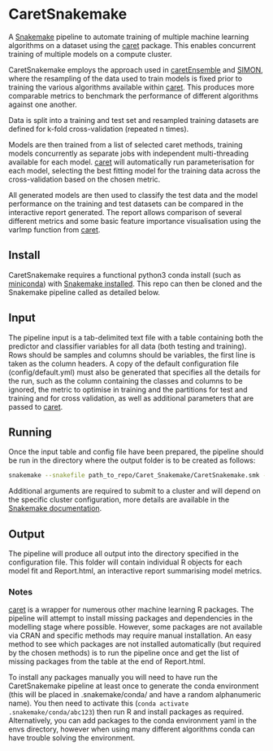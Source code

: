 # CaretSnakemake

A [Snakemake](https://github.com/snakemake/snakemake) pipeline to automate training of multiple machine learning algorithms on a dataset using the [caret](https://github.com/topepo/caret) package.
This enables concurrent training of multiple models on a compute cluster.

CaretSnakemake employs the approach used in [caretEnsemble](https://github.com/zachmayer/caretEnsemble) and [SIMON](https://github.com/genular/simon-frontend), where the resampling of the data used to train models is fixed prior to training the various algorithms available within [caret](https://github.com/topepo/caret). This produces more comparable metrics to benchmark the performance of different algorithms against one another.

Data is split into a training and test set and resampled training datasets are defined for k-fold cross-validation (repeated n times).

Models are then trained from a list of selected caret methods, training models concurrently as separate jobs with independent multi-threading available for each model.
[caret](https://github.com/topepo/caret) will automatically run parameterisation for each model, selecting the best fitting model for the training data across the cross-validation based on the chosen metric.

All generated models are then used to classify the test data and the model performance on the training and test datasets can be compared in the interactive report generated.
The report allows comparison of several different metrics and some basic feature importance visualisation using the varImp function from [caret](https://github.com/topepo/caret).

## Install

CaretSnakemake requires a functional python3 conda install (such as [miniconda](https://docs.conda.io/en/latest/miniconda.html)) with [Snakemake installed](https://snakemake.readthedocs.io/en/stable/).
This repo can then be cloned and the Snakemake pipeline called as detailed below.

## Input

The pipeline input is a tab-delimited text file with a table containing both the predictor and classifier variables for all data (both testing and training). Rows should be samples and columns should be variables, the first line is taken as the column headers.
A copy of the default configuration file (config/default.yml) must also be generated that specifies all the details for the run, such as the column containing the classes and columns to be ignored, the metric to optimise in training and the partitions for test and training and for cross validation, as well as additional parameters that are passed to [caret](https://github.com/topepo/caret).

## Running

Once the input table and config file have been prepared, the pipeline should be run in the directory where the output folder is to be created as follows:

```bash
snakemake --snakefile path_to_repo/Caret_Snakemake/CaretSnakemake.smk --configfile edited_config_file.yml --cores 2 --use-conda
```

Additional arguments are required to submit to a cluster and will depend on the specific cluster configuration, more details are available in the [Snakemake documentation](https://snakemake.readthedocs.io/en/stable/executing/cluster.html).

## Output

The pipeline will produce all output into the directory specified in the configuration file.
This folder will contain individual R objects for each model fit and Report.html, an interactive report summarising model metrics.

### Notes

[caret](https://github.com/topepo/caret) is a wrapper for numerous other machine learning R packages. The pipeline will attempt to install missing packages and dependencies in the modelling stage where possible. However, some packages are not available via CRAN and specific methods may require manual installation. An easy method to see which packages are not installed automatically (but required by the chosen methods) is to run the pipeline once and get the list of missing packages from the table at the end of Report.html.

To install any packages manually you will need to have run the CaretSnakemake pipeline at least once to generate the conda environment (this will be placed in .snakemake/conda/ and have a random alphanumeric name). You then need to activate this (`conda activate .snakemake/conda/abc123`) then run R and install packages as required. Alternatively, you can add packages to the conda environment yaml in the envs directory, however when using many different algorithms conda can have trouble solving the environment.



